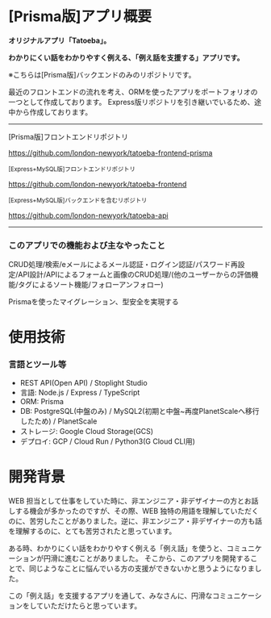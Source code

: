 # [Prisma版]アプリ概要


**オリジナルアプリ「Tatoeba」。**

**わかりにくい話をわかりやすく例える、「例え話を支援する」アプリです。**


※こちらは[Prisma版]バックエンドのみのリポジトリです。

最近のフロントエンドの流れを考え、ORMを使ったアプリをポートフォリオの一つとして作成しております。
Express版リポジトリを引き継いでいるため、途中から作成しております。

-----

[Prisma版]フロントエンドリポジトリ

https://github.com/london-newyork/tatoeba-frontend-prisma

<sub>[Express+MySQL版]フロントエンドリポジトリ</sub>

https://github.com/london-newyork/tatoeba-frontend

<sub>[Express+MySQL版]バックエンドを含むリポジトリ</sub>

https://github.com/london-newyork/tatoeba-api

-----


### このアプリでの機能および主なやったこと

CRUD処理/検索/eメールによるメール認証・ログイン認証/パスワード再設定/API設計/APIによるフォームと画像のCRUD処理/(他のユーザーからの評価機能/タグによるソート機能/フォローアンフォロー)

Prismaを使ったマイグレーション、型安全を実現する

# 使用技術

### 言語とツール等


- REST API(Open API) / Stoplight Studio 
- 言語: Node.js / Express / TypeScript
- ORM: Prisma 
- DB: PostgreSQL(中盤のみ) / MySQL2(初期と中盤~再度PlanetScaleへ移行したため) / PlanetScale
- ストレージ: Google Cloud Storage(GCS)
- デプロイ: GCP / Cloud Run / Python3(G Cloud CLI用)


# 開発背景

WEB 担当として仕事をしていた時に、非エンジニア・非デザイナーの方とお話しする機会が多かったのですが、その際、WEB 独特の用語を理解していただくのに、苦労したことがありました。逆に、非エンジニア・非デザイナーの方も話を理解するのに、とても苦労されたと思っています。

ある時、わかりにくい話をわかりやすく例える「例え話」を使うと、コミュニケーションが円滑に進むことがありました。
そこから、このアプリを開発することで、同じようなことに悩んでいる方の支援ができないかと思うようになりました。

この「例え話」を支援するアプリを通して、みなさんに、円滑なコミュニケーションをしていただけたらと思っています。
